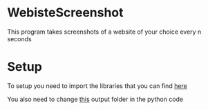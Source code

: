 # WebisteScreenshot
This program takes screenshots of a website of your choice every n seconds


# Setup
To setup you need to import the libraries that you can find [here](requirements.txt)

You also need to change [this](https://github.com/HermanErKu/WebisteScreenshot/blob/main/screenshot.py#L28) output folder in the python code
